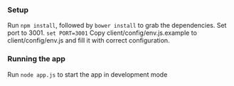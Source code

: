 ### Setup
Run `npm install`, followed by `bower install` to grab the dependencies. Set port to 3001. `set PORT=3001`
Copy client/config/env.js.example to client/config/env.js and fill it with correct configuration.

### Running the app
Run `node app.js` to start the app in development mode